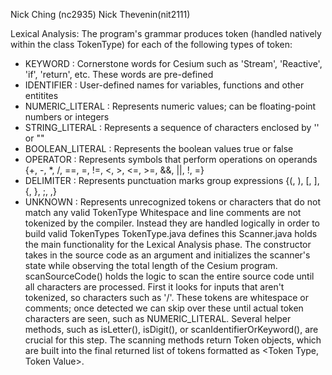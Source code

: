  Nick Ching (nc2935)
 Nick Thevenin(nit2111)

 Lexical Analysis:
 The program's grammar produces token (handled natively within the class TokenType) for each of the following types of token:
 -  KEYWORD : Cornerstone words for Cesium such as 'Stream', 'Reactive', 'if', 'return', etc. These words are pre-defined
 -  IDENTIFIER : User-defined names for variables, functions and other entitites
 -  NUMERIC_LITERAL : Represents numeric values; can be floating-point numbers or integers
 -  STRING_LITERAL : Represents a sequence of characters enclosed by '' or "" 
 -  BOOLEAN_LITERAL : Represents the boolean values true or false
 -  OPERATOR : Represents symbols that perform operations on operands {+, -, *, /, ==, =, !=, <, >, <=, >=, &&, ||, !, =}
 -  DELIMITER : Represents punctuation marks group expressions {(, ), [, ], {, }, ;, ,} 
 -  UNKNOWN : Represents unrecognized tokens or characters that do not match any valid TokenType
 Whitespace and line comments are not tokenized by the compiler. Instead they are handled logically in order to build valid TokenTypes
 TokenType.java defines this
 Scanner.java holds the main functionality for the Lexical Analysis phase. The constructor takes in the source code as an argument
 and initializes the scanner's state while observing the total length of the Cesium program. scanSourceCode() holds the logic to scan the entire source code until all characters are processed. First it looks for inputs that aren't tokenized, so characters such as '/'.
 These tokens are whitespace or comments; once detected we can skip over these until actual token characters are seen, such as NUMERIC_LITERAL. Several helper methods, such as isLetter(), isDigit(), or scanIdentifierOrKeyword(), are crucial for this step.
 The scanning methods return Token objects, which are built into the final returned list of tokens formatted as <Token Type, Token Value>.